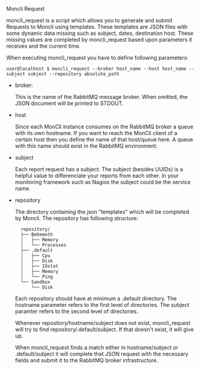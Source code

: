 Moncli Request


moncli_request is a script which allows you to generate and submit Requests to Moncli using templates.
These templates are JSON files with some dynamic data missing such as subject, dates, destination host.
These missing values are completed by moncli_request based upon parameters it receives and the current time.


When executing moncli_request you have to define following parameters:

    user@localhost $ moncli_request --broker host_name --host host_name --subject subject --repository absolute_path

* broker:

    This is the name of the RabbitMQ message broker. When omitted, the JSON document will be printed to STDOUT.

* host

    Since each MonCli instance consumes on the RabbitMQ broker a queue with its own hostname.  If you want to reach the MonCli client of 
    a certain host then you define the name of that host/queue here.  A queue with this name should exist in the RabbitMQ environment.

* subject

    Each report request has a subject.  The subject (besides UUIDs) is a helpful value to differenciate your reports from each other.
    In your monitoring framework such as Nagios the subject could be the service name.

* repository

    The directory containing the json "templates" which will be completed by Moncli.
    The repository has following structure:

        repository/
        ├── Behemoth
        │   ├── Memory
        │   └── Processes
        ├── .default
        │   ├── Cpu
        │   ├── Disk
        │   ├── IOstat
        │   ├── Memory
        │   └── Ping
        └── Sandbox
            └── Disk

    Each repository should have at minimum a .default directory.
    The hostname parameter refers to the first level of directories.
    The subject paramter refers to the second level of directories.

    Whenever repository/hostname/subject does not exist, moncli_request will try to find repository/.default/subject.
    If that doesn't exist, it will give up.

    When moncli_request finds a match either in hostname/subject or .default/subject it will complete that JSON request
    with the necessary fields and submit it to the RabbitMQ broker infrastructure.
